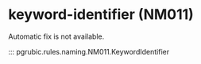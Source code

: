 # keyword-identifier (NM011)

Automatic fix is not available.

::: pgrubic.rules.naming.NM011.KeywordIdentifier
